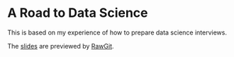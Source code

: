 # A Road to Data Science

This is based on my experience of how to prepare data science interviews.

The [slides](https://rawgit.com/wangruinju/A_Road_to_Data_Science/master/Summary.html) are previewed by [RawGit](https://rawgit.com/).
